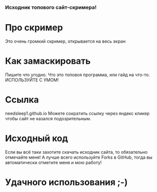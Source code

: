 ### Исходник топового сайт-скримера!
# Про скример
Это очень громкий скример, открывается на весь экран
# Как замаскировать
Пишите что угодно. Что это топовоя программа, или гайд на что-то.
ИСПОЛЬЗУЙТЕ С УМОМ!
# Ссылка
needsleep1.github.io
Можете сократить ссылку через яндекс кликер чтобы сайт не казался подозрительным.
# Исходный код
Если вы всё таки захотите скачать исходник сайта, то обязательно отмечайте меня! А лучше всего используйте Forks в GitHub, тогда вы автоматически отметите меня и мою работу!
# Удачного использования ;-)
